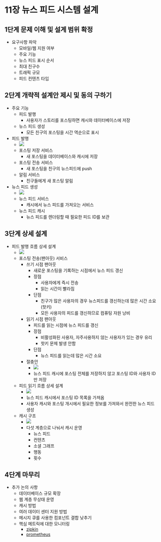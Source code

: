 # 11장 뉴스 피드 시스템 설계

## 1단계 문제 이해 및 설계 범위 확정

* 요구사항 파악
    - 모바일/웹 지원 여부
    - 주요 기능
    - 뉴스 피드 표시 순서
    - 최대 친구수
    - 트래픽 규모
    - 피드 컨텐츠 타입

## 2단계 개략적 설계안 제시 및 동의 구하기

* 주요 기능
    - 피드 발행
        - 사용자가 스토리를 포스팅하면 캐시와 데이터베이스에 저장
    - 뉴스 피드 생성
        - 모든 친구의 포스팅을 시간 역순으로 표시
* 피드 발행
    - ![](images/11/11-2.png)
    - 포스팅 저장 서비스
        - 새 포스팅을 데이터베이스와 캐시에 저장
    - 포스팅 전송 서비스
        - 새 포스팅을 친구의 뉴스피드에 push
    - 알림 서비스
        - 친구들에게 새 포스팅 알림
* 뉴스 피드 생성
    - ![](images/11/11-3.png)
    - 뉴스 피드 서비스
        - 캐시에서 뉴스 피드를 가져오는 서비스
    - 뉴스 피드 캐시
        - 뉴스 피드를 렌더링할 때 필요한 피드 ID를 보관

## 3단계 상세 설계

* 피드 발행 흐름 상세 설계
    - ![](images/11/11-4.png)
    - 포스팅 전송(팬아웃) 서비스
        - 쓰기 시점 팬아웃
            - 새로운 포스팅을 기록하는 시점에서 뉴스 피드 갱신
            - 장점
                - 사용자에게 즉시 전송
                - 읽는 시간이 빨라짐
            - 단점
                - 친구가 많은 사용자의 경우 뉴스피드를 갱신하는데 많은 시간 소요(핫키)
                - 모든 사용자의 피드를 갱신하므로 컴퓨팅 자원 낭비
        - 읽기 시점 팬아웃
            - 피드를 읽는 시점에 뉴스 피드를 갱신
            - 장점
                - 비활성화된 사용자, 자주사용하지 않는 사용자가 있는 경우 유리
                - 핫키 문제 발생 안함
            - 단점
                - 뉴스 피드를 읽는데 많은 시간 소요
        - 절충안
            - ![](images/11/11-5.png)
            - 뉴스 피드 캐시에 포스팅 전체를 저장하지 않고 포스팅 ID와 사용자 ID만 저장
    - 피드 읽기 흐름 상세 설계
        - ![](images/11/11-7.png)
        - 뉴스 피드 캐시에서 포스팅 ID 목록을 가져옴
        - 사용자 캐시와 포스팅 개시에서 필요한 정보를 가져와서 완전한 뉴스 피드 생성
    - 캐시 구조
        - ![](images/11/11-8.png)
        - 다섯 계층으로 나눠서 캐시 운영
            - 뉴스 피드
            - 컨텐츠
            - 소셜 그래프
            - 행동
            - 횟수

## 4단계 마무리

* 추가 논의 사항
    - 데이터베이스 규모 확장
    - 웹 계층 무상태 운영
    - 캐시 방법
    - 여러 데이터 센터 지원 방법
    - 메시지 큐를 사용한 컴포넌트 결합 낮추기
    - 핵심 메트릭에 대한 모니터링
        - [zipkin](https://zipkin.io/)
        - [prometheus](https://prometheus.io/)